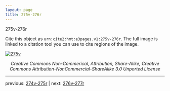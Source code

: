 ```yaml
---
layout: page
title: 275v-276r
---
```


275v-276r

Cite this object as `urn:cite2:hmt:e3pages.v1:275v-276r`.  The full image is linked to a citation tool you can use to cite regions of the image.

[![275v](http://www.homermultitext.org/iipsrv?IIIF=/project/homer/pyramidal/deepzoom/hmt/e3bifolio/v1/null.tif/full/800,/0/default.jpg)](http://www.homermultitext.org/ict2/?urn=urn:cite2:hmt:e3bifolio.v1:null) 

<p style="text-align: center; font-style: italic;">Creative Commons Non-Commerical, Attribution, Share-Alike, Creative Commons Attribution-NonCommercial-ShareAlike 3.0 Unported License</p>

---

previous: [274v-275r](../274v-275r/) | next: [276v-277r](../276v-277r/)